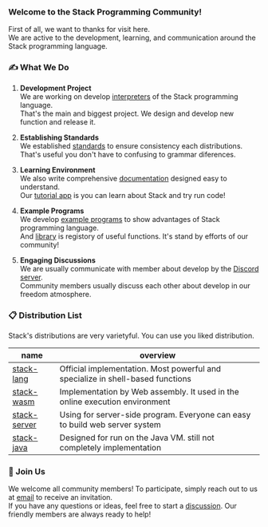 ### Welcome to the Stack Programming Community!

First of all, we want to thanks for visit here. <br>
We are active to the development, learning, and communication around the Stack programming language.

### ✍ What We Do

1. **Development Project**<br>
   We are working on develop [interpreters](#-distribution-list) of the Stack programming language.<br>
   That's the main and biggest project. We design and develop new function and release it.
   
3. **Establishing Standards**<br>
   We established [standards](https://github.com/stack-community/standards) to ensure consistency each distributions.<br>
   That's useful you don't have to confusing to grammar diferences.
   
5. **Learning Environment**<br>
   We also write comprehensive [documentation](https://github.com/stack-community/documents) designed easy to understand.<br>
   Our [tutorial app](https://github.com/stack-community/stack-tutorial) is you can learn about Stack and try run code!

4. **Example Programs**<br>
   We develop [example programs](https://github.com/stack-community/examples) to show advantages of Stack programming language.<br>
   And [library](https://github.com/stack-community/library) is registory of useful functions. It's stand by efforts of our community!
   
7. **Engaging Discussions**<br>
   We are usually communicate with member about develop by the [Discord server](https://discord.gg/Yqwrzuh8jm).<br>
   Community members usually discuss each other about develop in our freedom atmosphere. <br>


### 📋 Distribution List
Stack's distributions are very varietyful. You can use you liked distribution.

|name|overview|
|-|-|
|[stack-lang](https://github.com/stack-community/stack-lang)|Official implementation. Most powerful and specialize in shell-based functions|
|[stack-wasm](https://github.com/stack-community/stack-wsam)|Implementation by Web assembly. It used in the online execution environment|
|[stack-server](https://github.com/stack-community/stack-server)|Using for server-side program. Everyone can easy to build web server system|
|[stack-java](https://github.com/stack-community/stack-java)|Designed for run on the Java VM. still not completely implementation|

### 👋 Join Us

We welcome all community members! To participate, simply reach out to us at [email](mailto:kajizukataichi@outlook.jp) to receive an invitation.<br>
If you have any questions or ideas, feel free to start a [discussion](https://github.com/orgs/stack-community/discussions). Our friendly members are always ready to help!
